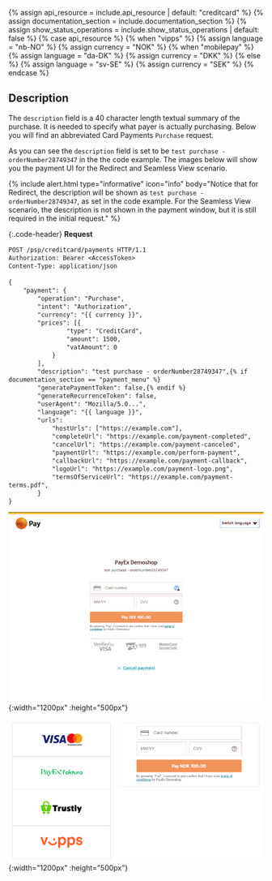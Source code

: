 {% assign api_resource = include.api_resource | default: "creditcard" %}
{% assign documentation_section = include.documentation_section %}
{% assign show_status_operations = include.show_status_operations | default:
false %}
{% case api_resource %}
{% when "vipps" %}
  {% assign language = "nb-NO" %}
  {% assign currency = "NOK" %}
{% when "mobilepay" %}
  {% assign language = "da-DK" %}
  {% assign currency = "DKK" %}
{% else %}
  {% assign language = "sv-SE" %}
  {% assign currency = "SEK" %}
{% endcase %}

## Description

The `description` field is a 40 character length textual summary of the
purchase. It is needed to specify what payer is actually purchasing. Below you
will find an abbreviated Card Payments `Purchase` request.

As you can see the `description` field is set to be `test purchase -
orderNumber28749347` in the the code example. The images below will show you the
payment UI for the Redirect and Seamless View scenario.

{% include alert.html type="informative" icon="info" body="Notice that for Redirect,
the description will be shown as `test purchase - orderNumber28749347`, as set
in the code example. For the Seamless View scenario, the description is not
shown in the payment window, but it is still required in the initial request."
%}

{:.code-header}
**Request**

```http
POST /psp/creditcard/payments HTTP/1.1
Authorization: Bearer <AccessToken>
Content-Type: application/json

{
    "payment": {
        "operation": "Purchase",
        "intent": "Authorization",
        "currency": "{{ currency }}",
        "prices": [{
                "type": "CreditCard",
                "amount": 1500,
                "vatAmount": 0
            }
        ],
        "description": "test purchase - orderNumber28749347",{% if documentation_section == "payment_menu" %}
        "generatePaymentToken": false,{% endif %}
        "generateRecurrenceToken": false,
        "userAgent": "Mozilla/5.0...",
        "language": "{{ language }}",
        "urls":
            "hostUrls": ["https://example.com"],
            "completeUrl": "https://example.com/payment-completed",
            "cancelUrl": "https://example.com/payment-canceled",
            "paymentUrl": "https://example.com/perform-payment",
            "callbackUrl": "https://example.com/payment-callback",
            "logoUrl": "https://example.com/payment-logo.png",
            "termsOfServiceUrl": "https://example.com/payment-terms.pdf",
        }
}
```

![description field in redirect view][description-field-redirect]{:width="1200px"
:height="500px"}

![description field in seamless-view][description-field-seamless]{:width="1200px"
:height="500px"}

[description-field-redirect]: /assets/screenshots/description-field/description-field-redirect.png
[description-field-seamless]: /assets/screenshots/description-field/description-field-seamless.png
